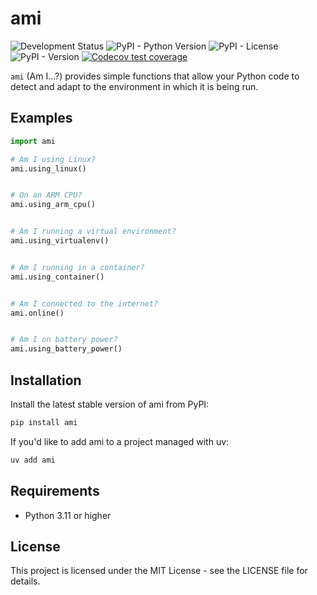 # ami

![Development Status](https://img.shields.io/badge/dev%20status-beta-orange)
![PyPI - Python Version](https://img.shields.io/pypi/pyversions/ami)
![PyPI - License](https://img.shields.io/pypi/l/ami)
![PyPI - Version](https://img.shields.io/pypi/v/ami)
[![Codecov test
coverage](https://codecov.io/gh/briandconnelly/ami-py/branch/main/graph/badge.svg)](https://app.codecov.io/gh/briandconnelly/ami-py?branch=main)

`ami` (Am I...?) provides simple functions that allow your Python code to detect and adapt to the environment in which it is being run.


## Examples

```py
import ami

# Am I using Linux?
ami.using_linux()


# On an ARM CPU?
ami.using_arm_cpu()


# Am I running a virtual environment?
ami.using_virtualenv()


# Am I running in a container?
ami.using_container()


# Am I connected to the internet?
ami.online()


# Am I on battery power?
ami.using_battery_power()
```


## Installation

Install the latest stable version of ami from PyPI:

```sh
pip install ami
```

If you'd like to add ami to a project managed with uv:

```sh
uv add ami
```


## Requirements

- Python 3.11 or higher


## License

This project is licensed under the MIT License - see the LICENSE file for details.
